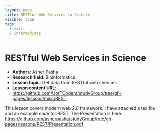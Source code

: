 ```yaml
---
layout: page
title: RESTful Web Services in Science
visible: true
tags:
  - misc
  - intermediate
---
```


# RESTful Web Services in Science

 - **Authors**: Asher Pasha
 - **Research field**: Bioinformatics
 - **Lesson topic**: Get data from RESTful web services
 - **Lesson content URL**: <https://github.com/UofTCoders/studyGroup/tree/gh-pages/lessons/misc/REST>

This lesson covers modern web 2.0 framework. I have attached a tex file and an example code for REST. The Presentation is here:<br />
https://github.com/asherpasha/studyGroup/tree/gh-pages/lessons/REST/Presentation.pdf

